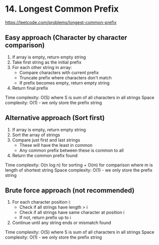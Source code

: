 # 14. Longest Common Prefix
https://leetcode.com/problems/longest-common-prefix

## Easy approach (Character by character comparison)
1. If array is empty, return empty string
2. Take first string as the initial prefix
3. For each other string in array:
   - Compare characters with current prefix
   - Truncate prefix where characters don't match
   - If prefix becomes empty, return empty string
4. Return final prefix

Time complexity: O(S) where S is sum of all characters in all strings
Space complexity: O(1) - we only store the prefix string

## Alternative approach (Sort first)
1. If array is empty, return empty string
2. Sort the array of strings
3. Compare just first and last strings
   - These will have the least in common
   - Any common prefix between these is common to all
4. Return the common prefix found

Time complexity: O(n log n) for sorting + O(m) for comparison where m is length of shortest string
Space complexity: O(1) - we only store the prefix string

## Brute force approach (not recommended)
1. For each character position i:
   - Check if all strings have length > i
   - Check if all strings have same character at position i
   - If not, return prefix up to i
2. Continue until any string ends or mismatch found

Time complexity: O(S) where S is sum of all characters in all strings
Space complexity: O(1) - we only store the prefix string
